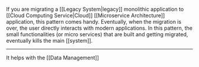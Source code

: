 If you are migrating a [[Legacy System|legacy]] monolithic application to [[Cloud Computing Service|Cloud]] [[Microservice Architecture]] application, this pattern comes handy. Eventually, when the migration is over, the user directly interacts with modern applications. In this pattern, the small functionalities (or micro services) that are built and getting migrated, eventually kills the main [[system]].

---

It helps with the [[Data Management]]
